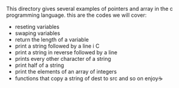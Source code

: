 This directory gives several examples of pointers and array in the c programming language.
this are the codes we will cover:
 * reseting variables
 * swaping variables
 * return the length of a variable
 * print a string followed by a line i C
 * print a string in reverse followed by a line
 * prints every other character of a string
 * print half of a string
 * print the elements of an array of integers
 * functions that copy a string of dest to src
 and so on enjoy☕️
